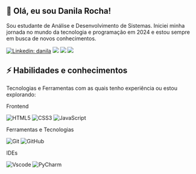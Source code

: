 ## 👋 Olá, eu sou Danila Rocha!

Sou estudante de Análise e Desenvolvimento de Sistemas. Iniciei minha jornada no mundo da tecnologia e programação em 2024 e estou sempre em busca de novos conhecimentos.

[![Linkedin: danila](https://img.shields.io/badge/linkedin-%230077B5.svg?style=for-the-badge&logo=linkedin&logoColor=white&link=https://www.linkedin.com/in/danila-rocha-gloria/)](https://www.linkedin.com/in/danila-rocha-gloria/)
  <a href="https://www.instagram.com/danila.rocha.gloria/" target="_blank"><img src="https://img.shields.io/badge/-Instagram-%23E4405F?style=for-the-badge&logo=instagram&logoColor=white" target="_blank"></a>
 <a href="https://discord.com/channels/@me" target="_blank"><img src="https://img.shields.io/badge/Discord-7289DA?style=for-the-badge&logo=discord&logoColor=white" target="_blank"></a> 
 <a href = "mailto:danila.rocha.gloria@gmail.com"><img src="https://img.shields.io/badge/-Gmail-%23333?style=for-the-badge&logo=gmail&logoColor=white" target="_blank"></a>

## ⚡ Habilidades e conhecimentos

Tecnologias e Ferramentas com as quais tenho experiência ou estou explorando:

Frontend

![HTML5](https://img.shields.io/badge/HTML5-E34F26?style=for-the-badge&logo=html5&logoColor=white)
![CSS3](https://img.shields.io/badge/CSS3-1572B6?style=for-the-badge&logo=css3&logoColor=white)
![JavaScript](https://img.shields.io/badge/JavaScript-F7DF1E?style=for-the-badge&logo=javascript&logoColor=black)

Ferramentas e Tecnologias

![Git](https://img.shields.io/badge/GIT-E44C30?style=for-the-badge&logo=git&logoColor=white)
![GitHub](https://img.shields.io/badge/GitHub-100000?style=for-the-badge&logo=github&logoColor=white)

IDEs

![Vscode](https://img.shields.io/badge/Vscode-007ACC?style=for-the-badge&logo=visual-studio-code&logoColor=white)
![PyCharm](https://img.shields.io/badge/PyCharm-0078D4?style=for-the-badge&logo=visual%20studio%20code&logoColor=white)


